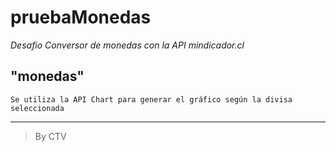 # pruebaMonedas
_Desafio Conversor de monedas con la API mindicador.cl_

## "monedas"

```
Se utiliza la API Chart para generar el gráfico según la divisa seleccionada
```
---
> By CTV